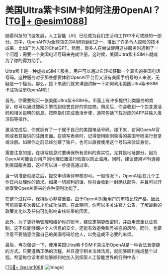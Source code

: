 # 美国Ultra紫卡SIM卡如何注册OpenAI？[[TG💪+ @esim1088](https://t.me/s/esim1088)]

随着科技的飞速发展，人工智能（AI）已经成为我们生活和工作中不可或缺的一部分。其中，OpenAI作为全球领先的AI研究组织之一，推出了许多令人惊叹的技术成果，比如广为人知的ChatGPT。然而，很多人在尝试使用这些服务时遇到了一个问题：需要一个美国电话号码来完成注册。这时候，美国Ultra紫卡SIM卡就成为了你的得力助手。

Ultra紫卡是一种虚拟eSIM卡服务，用户可以通过它轻松获取一个真实的美国电话号码。这种服务对于那些想要体验OpenAI平台但又没有美国手机号的人来说，无疑是一个福音。那么，接下来我们就来详细讲解一下如何利用美国Ultra紫卡SIM卡成功注册OpenAI吧！

首先，你需要购买一张美国Ultra紫卡SIM卡。市面上有许多提供此类服务的商家，你可以通过搜索引擎找到信誉良好的供应商。购买后，你会收到一个包含激活码和相关说明的信息。按照指引完成激活步骤，通常包括下载对应的APP并输入激活码等操作。

激活完成后，你就拥有了一个属于自己的美国电话号码。接下来，访问OpenAI官网或者其提供的注册页面。在填写表单时，记得使用刚刚获得的美国号码进行登录或注册。如果你之前已经创建了账户，也可以直接使用这个号码来验证身份。

需要注意的是，在填写信息时要确保所有资料的真实性，尤其是地址部分，因为OpenAI可能会对用户的地理位置进行检查以防止滥用。同时，建议使用VPN连接到美国服务器，这样可以进一步提高通过率。

当一切准备就绪之后，提交申请等待审核即可。一般情况下，OpenAI会在几个工作日内处理你的请求。如果一切顺利的话，你将会收到一封确认邮件，并且可以开始享受OpenAI带来的各种便利功能了。

在整个过程中，保持耐心非常重要。由于OpenAI对新用户的审核比较严格，因此可能需要多次尝试才能成功注册。在此期间，你可以多关注官方公告，了解最新的政策变化以及任何可能影响审核结果的因素。

此外，为了更好地管理和维护你的账号，建议定期更改密码，并启用双重认证机制。这不仅能够保护个人信息的安全，还能有效避免账号被盗的风险。同时，也要注意不要随意泄露自己的美国号码给他人，以免造成不必要的麻烦。

最后，再次强调一下，使用美国Ultra紫卡SIM卡来注册OpenAI是一种合法且便捷的方式。只要遵循正确的流程，并且遵守相关法律法规，就能够顺利完成整个过程。希望每位读者都能够顺利地加入到探索人工智能世界的行列中去！

[[TG💪+ @esim1088](https://t.me/s/esim1088) ![Image](https://i.postimg.cc/4NQfJmqS/Snipaste-2025-05-13-00-14-12.png)]